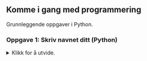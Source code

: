 ## Komme i gang med programmering

Grunnleggende oppgaver i Python.

### Oppgave 1: Skriv navnet ditt (Python)
<details>
<summary>Klikk for å utvide.</summary>

Utstyr: Visual Studio Code.

#### Deloppgave A

I denne deloppgaven skal du lage et lite program som skriver en melding på skjermen. Meldingen skal være fornavnet ditt.

<details>
<summary>Klikk for å utvide.</summary>

1. Opprett en ny fil (**Ctrl+N**).
2. Lagre filen (**Ctrl+S**). Gi filen et navn (for eksempel navn.py).
3. Den første instruksjonen du skal skrive, er en funksjon i Python som heter print. Den brukes for å skrive en melding på skjermen. I dette tilfellet er meldingen navnet ditt (for eksempel Anna). Etter print må selve meldingen stå mellom to parenteser. Og meldingen skal også omsluttes av anførselstegn:

   ```
   print("Anna")
   ```

4. Lagre filen (**Ctrl+S**).
5. Gå til Terminal i Visual Studio Code (**Ctrl+Ø**).
6. Skriv kommandoen for å kjøre programmet ditt. Du må skrive python etterfulgt av navnet på fila som inneholder programmet ditt:

   ```
   python navn.py
   ```

7. For å se hva programmet ditt skrev på skjermen, kan du bruke **Ctrl+Pil opp**. Ble det riktig?
8. Gå tilbake til programmet ditt med **Ctrl+1**.
9. Gjør en endring i programmet ditt slik at programmet i stedet skriver «Hei på deg» og så navnet ditt. For eksempel: «Hei på deg, Anna».

   ```
   print("Hei på deg, Anna")
   ```

10. Lagre endringene (**Ctrl+S**) og gå tilbake til Terminal (**Ctrl+Ø**). Kjør programmet på nytt:

   ```
   python navn.py
   ```

11. Gjorde programmet det det skulle?
</details>

#### Deloppgave B

I denne deloppgaven skal du utvide programmet fra deloppgave A. Vi kan få programmet til å spørre etter navnet på den som skal kjøre programmet. Hun må da taste inn navnet sitt. Til slutt skal programmet skrive navnet på skjermen.

<details>
<summary>Klikk for å utvide.</summary>

1. Gå først tilbake til programmet ditt (**Ctrl+1**).
4. Først må du bruke en funksjon som heter input. Input bruker vi litt på samme måte som print, det vil si at vi trenger parenteser etter input og anførselstegn inne i parentesene. Når programmet inneholder input, vil programmet stoppe opp og vente på svar fra deg. Du må da skrive inn et svar og trykke Enter:

   ```
   input("Hva heter du?")
   ```

5. For at programmet ditt skal klare å ta vare på svaret du gir, må vi bruke noe som kalles en variabel. En variabel må ha et navn og brukes til å lagre en verdi. En variabel har derfor både et navn og en verdi. Det svaret du gir på funksjonen input blir da lagret i variabelen. Du kan kalle variabelen for navn.

   Hver instruksjon i Python skal skrives på en ny, blank linje. Før du skriver neste instruksjon, må du derfor trykke Enter.

   Skriv variabelnavnet og et likhetstegn foran input-setningen du nettopp skrev:

   ```
   navn = input("Hva heter du?")
   ```

6. Til slutt i dette programmet skal du bruke print-funksjonen på nytt. Da kan vi få programmet til å skrive ut verdien på variabelen navn. Men du skal bruke print litt annerledes enn i deloppgave A. Når vi bruker anførselstegn, vil meldingen som står mellom anførselstegnene bli skrevet ut nøyaktig slik det står. For å få skrevet ut verdien til variabelen navn, kan vi ikke bruke anførselstegn:

   ```
   print(navn)
   ```

8. Lagre endringene (**Ctrl+S**), gå tilbake til Terminal (**Ctrl+Ø**), og kjør programmet på nytt

   ```
   python navn.py
   ```

9. Hva skjedde da du kjørte programmet?
10. Du skal nå endre litt på print-funksjonen du nettopp brukte. I tillegg til å skrive verdien på variabelen navn, skal programmet også skrive en liten melding. Husk at vi må bruke anførselstegn for å skrive ut en melding nøyaktig slik den står, men at vi må sløyfe anførselstegnene når vi skal skrive ut en variabel. For å skrive ut både en melding og en variabel, må du skrive følgende:

   ```
   print("Hei " + navn)
   ```

11. Legg merke til at det står et mellomrom etter ordet hei. Det er for at Hei og verdien til variabelen navn ikke skal står helt inntil hverandre. Det ser bedre ut.

12. Lagre endringene (**Ctrl+S**), gå tilbake til Terminal (**Ctrl+Ø**) og kjør programmet på nytt. Hva ble annerledes denne gang?

##### Løsningsforslag

<details>
<summary>Klikk for å utvide.</summary>

   ```
   navn = input("Hva heter du?")
   print("Hei " + navn)
   ```

</details>
</details>

#### Deloppgave C

Her skal du fortsette å utvide programmet fra deloppgave A og B. Du skal kontrollere om den som kjører programmet faktisk skriver inn noe og ikke bare trykker Enter.

<details>
<summary>Klikk for å utvide.</summary>

1. Gå først tilbake til programmet ditt (**Ctrl+1**).
2. Du kan beholde de to kodelinjene fra forrige deloppgave. Men du trenger mer kode i tillegg:
3. Du skal nå kontrollere om det ble oppgitt et navn. Det kan vi gjøre ved å sjekke om variabelen navn har en verdi eller ikke. Du kan bruke en if-setning.
4. Programkoden som skal stå inne i if-setningen skal utføres bare hvis if-setningen (det vil si betingelsen) er oppfylt. Hvis betingelsen er oppfylt, har den verdien True (sann). Hvis ikke, har den verdien False (usann). Du kan skrive det slik:

   ```
   if navn:
   ```

5. Inne i if-setningen må du skrive det som skal skje hvis betingelsen er oppfylt, altså hvis variabelen navn har en verdi. Bruk den samme print-kommandoen som du brukte tidligere.

6. Men hva hvis den som kjørere programmet ikke oppgav noe navn? Sammen med if-setningen brukes ofte en else-setning. Hvis if-setningen ikke blir oppfylt, vil programkoden i else-setningen utføres i stedet. I else-setningen kan du skrive en melding som gir beskjed om at det ikke ble oppgitt noe navn.
8. Lagre endringene (**Ctrl+S**), gå tilbake til Terminal (**Ctrl+Ø**).
9. Når du kjører programmet, kan du oppgi et navn på spørsmålet om hva du heter. Hva skjer da?
10. Kjør programmet på nytt. Denne gangen kan du la være å oppgi navn, trykk bare Enter i stedet. Hva skjer denne ang?

##### Løsningsforslag

<details>
<summary>Klikk for å utvide.</summary>

   ```
navn = input("Hva heter du?")
if navn:
       print("Hei " + navn)
else:
       print("Du oppgav ikke et navn!")

   ```

</details>
</details>

### Oppgave 2: Tekst-til-tale (Python)

Tekst-til-tale (eller talesyntese) kan brukes til å få datamaskinen din til å snakke.
<details>
<summary>Klikk for å utvide.</summary>

Utstyr: Visual Studio Code, høyttalere.

#### Deloppgave A
   
I denne oppgaven skal du lage et lite program som leser opp en kort melding med tekst-til-tale.

<details>
<summary>Klikk for å utvide.</summary>

1. Før du kan bruke tekst-til-tale i Python, må du sørge for at det er installert. Gå til Terminal (**Ctrl+Ø**) og skriv:

    ```
    pip install pyttsx3
    ```

2. Nå som tekst-til-tale er installert, kan du gå i gang med å bruke det. Opprett en ny fil (**Ctrl+N**).
3. Lagre filen (**Ctrl+S**). Gi filen et navn (for eksempel hello.py).
4. Øverst i programmet ditt må du gi beskjed om at du skal bruke tekst-til-tale. Det gjør du slik:

    ```
    import pyttsx3
    ```

5. Lag en blank linje etter import-setningen. Så skal du skrive en instruksjon som betyr at du lager en talesyntese som du kaller engine. I fortsettelsen kan du bruke engine-navnet når du skal skrive flere instruksjoner:

    ```
    engine = pyttsx3.init()
    ```

6. Det neste som skal skje, er at du må bestemme hva talesyntesen skal si. Her skal du bruke engelsk. La oss for eksempel si at du skal bruke meldingen "Hello, world. How are you?". I programmet ditt må du da skrive:

    ```
    engine.say("Hello, world. How are you?")
    ```

7. I den siste setningen skal du bruke en instruksjon som starter opplesing av meldingen. Det gjør du slik:

    ```
    engine.runAndWait()
    ```

8. Lagre filen (**Ctrl+S**).
9. Gå til Terminal i Visual Studio Code (**Ctrl+Ø**).
10. Pass på så du har hodetelefoner eller høyttalere koblet til datamaskinen din.
11. Skriv kommandoen for å kjøre programmet ditt. Hvis programmet heter hello.py må du skrive:

    ```
    python hello.py
    ```

12. Ble det riktig?
13. Gå tilbake til programmet ditt med **Ctrl+1**.
14. Gjør en endring i programmet ditt slik at det leser opp en annen melding. Hva må du gjøre for å få til det?
15. Lagre endringene du gjorde (**Ctrl+S**) og gå tilbake til Terminal (**Ctrl+Ø**). Kjør programmet på nytt.

##### Løsningsforslag

```
import pyttsx3

engine = pyttsx3.init()
engine.say("Hello, world. How are you?")
engine.runAndWait()
```
</details>

#### Deloppgave B

Nå skal du utvide programmet ditt fra deloppgave A ved å bruke en annen hastighet på stemmen.

<details>
<summary>Klikk for å utvide.</summary>

Det kan være morsomt å endre hastighet på stemmen som leser. Standard hastighet er 200 ord i minuttet. I forrige deloppgave tok du ikke med noe om hastighet og da brukes standardhastigheten automatisk. Men hva skjer hvis du endrer på det tallet?

1. Gå først tilbake til programmet ditt (**Ctrl+1**).
2. Finn tilbake til instruksjonen i programmet som ser slik ut: engine = pyttsx3.init().
3. Legg til en ny blank linje etter denne linja slik at du har plass til å skrive en ny instruksjon. Nå kan du bruke noe som heter setProperty. Den kan brukes for å endre forskjellige egenskaper ved talesyntesen, blant annet hastigheten. Skriv følgende instruksjon. Bytt ut `<hastighet>` med et tall. Tall større enn 200 betyr raskere, tall under 200 betyr langsommere:

    ```
    engine.setProperty('rate', <hastighet>)
    ```

4. Når vi skriver 'rate' så betyr det at det er hastigheten vi vil gjøre noe med. Og etter kommaet sier vi hvilken verdi hastigheten skal ha.
5. Lagre endringene (**Ctrl+S**), gå tilbake til Terminal (**Ctrl+Ø**), og kjør programmet på nytt:

    ```
    python hello.py
    ```

6. Hva skjedde da du kjørte programmet?
7. Prøv gjerne andre verdier på hastigheten og hør hvordan det påvirker talesyntesen.

##### Løsningsforslag

```
import pyttsx3

engine = pyttsx3.init()
engine.setProperty('rate', 400)
engine.say("Hello, world. How are you?")
engine.runAndWait()
```
</details>
      
#### Deloppgave C

I denne deloppgaven skal du velge en annen stemme til opplesingen.

<details>
<summary>Klikk for å utvide.</summary>

I forrige deloppgave endret du hastighet på talesyntesen. Det kan være morsomt å endre stemmen også. Hvor mange stemmer som finnes, kan variere fra datamaskin til datamaskin. Men ofte finnes det i hvert fall 2-3 stemmer.

1. Gå først tilbake til programmet ditt (**Ctrl+1**).
2. Finn tilbake til instruksjonen i programmet som ser slik ut: engine = pyttsx3.init().
3. Legg til en ny blank linje etter denne linja slik at du har plass til å skrive en ny instruksjon. Du skal fortsette å bruke setProperty, men nå er det en annen egenskap ved talesyntesen du skal endre, nemlig stemmen. Skriv følgende instruksjon:

    ```
    engine.setProperty('voice', voices[1].id)
    ```

4. Tenk deg at vi har en liste med stemmer vi kan velge fra. I programmering starter vi ofte på 0. Så når vi skriver 1, så betyr det altså den andre stemmen i lista.
5. Lagre endringene (**Ctrl+S**), gå tilbake til Terminal (**Ctrl+Ø**), og kjør programmet på nytt:

    ```
    python hello.py
    ```

6. Hva skjedde?
7. I de to første deloppgavene skrev du ikke noe om hvilken stemme programmet skulle bruke. Likevel brukte programmet ditt en stemme. Hvorfor det? Jo, hvis man ikke oppgir noen stemme, velges den stemmen som er standard. Og standard stemme er nummer 0. Når vi ikke skriver noe, er det altså stemme nummer 0 som blir brukt.
8. Prøv om det finnes flere stemmer på maskinen din som kan brukes. Gå først tilbake til programmet ditt (**Ctrl+1**). Finn tilbake til instruksjonen som du la til sist og velg stemme 2 i stedet for 1:

    ```
    engine.setProperty('voice', voices[2].id)
    ```
9. Hva skjedde denne gang? Hvis du ikke hørte noe, betyr det sannsynligvis at programmet ikke fant flere stemmer på maskinen. Du vil da få en feilmelding.

##### Løsningsforslag
```
import pyttsx3

engine = pyttsx3.init()
engine.setProperty('voice', voices[2].id)
engine.setProperty('rate', 200)
engine.say("Hello, world. How are you?")
engine.runAndWait()
```
</details>
</details>
</details>

